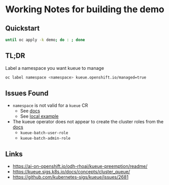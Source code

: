 # Working Notes for building the demo

## Quickstart

```sh
until oc apply -k demo; do : ; done
```

## TL;DR

Label a namespace you want kueue to manage

```sh
oc label namespace <namespace> kueue.openshift.io/managed=true
```

## Issues Found

- `namespace` is not valid for a `kueue` CR
  - See [docs](https://docs.redhat.com/en/documentation/openshift_container_platform/4.19/html/ai_workloads/red-hat-build-of-kueue#create-kueue-cr_install-disconnected)
  - See [local example](../gitops/operators/kueue-operator/instance/base/kueue.yaml)
- The kueue operator does not appear to create the cluster roles from the [docs](https://docs.redhat.com/en/documentation/openshift_container_platform/4.19/html/ai_workloads/red-hat-build-of-kueue#authentication-clusterroles)
  - `kueue-batch-user-role`
  - `kueue-batch-admin-role`

## Links

- https://ai-on-openshift.io/odh-rhoai/kueue-preemption/readme/
- https://kueue.sigs.k8s.io/docs/concepts/cluster_queue/
- https://github.com/kubernetes-sigs/kueue/issues/2681
